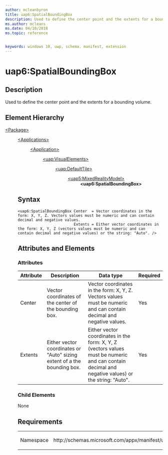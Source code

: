 ```yaml
---
author: mcleanbyron
title: uap6:SpatialBoundingBox
description: Used to define the center point and the extents for a bounding volume.
ms.author: mcleans
ms.date: 04/10/2018
ms.topic: reference


keywords: windows 10, uwp, schema, manifest, extension 
---
```


# uap6:SpatialBoundingBox

## Description
Used to define the center point and the extents for a bounding volume.

## Element Hierarchy

<dl>
<dt><a href="element-package.md">&lt;Package&gt;</a></dt>
<dd>
<dl>
<dt><a href="element-applications.md">&lt;Applications&gt;</a></dt>
<dd>
<dl>
<dt><a href="element-application.md">&lt;Application&gt;</a></dt>
<dd>
<dl>
<dt><a href="element-uap-visualelements.md">&lt;uap:VisualElements&gt;</a></dt>
<dd>
<dl>
<dt><a href="element-uap-defaulttile.md">&lt;uap:DefaultTile&gt;</a></dt>
<dd>
<dl>
<dt><a href="element-uap5-mixedrealitymodel.md">&lt;uap5:MixedRealityModel&gt;</a></dt>
<dd><b>&lt;uap6:SpatialBoundingBox&gt;</b></dd>
</dl>
</dd>
</dl>
</dd>
</dl>
</dd>
</dl>
</dd>
</dl>


## Syntax
```syntax
<uap6:SpatialBoundingBox Center  = Vector coordinates in the form: X, Y, Z. Vectors values must be numeric and can contain decimal and negative values.
                         Extents = Either vector coordinates in the form: X, Y, Z (vectors values must be numeric and can contain decimal and negative values) or the string: "Auto". />
```

## Attributes and Elements

### Attributes
| Attribute | Description | Data type | Required |
|-----------|-------------|-----------|----------|
| Center | Vector coordinates of the center of the bounding box. | Vector coordinates in the form: X, Y, Z. Vectors values must be numeric and can contain decimal and negative values. | Yes |
| Extents | Either vector coordinates or "Auto" sizing extent of a the bounding box. | Either vector coordinates in the form: X, Y, Z (vectors values must be numeric and can contain decimal and negative values) or the string: "Auto". | Yes |

### Child Elements
None


## Requirements
<table>
<colgroup>
<col width="50%" />
<col width="50%" />
</colgroup>
<tbody>
<tr class="odd">
<td><p>Namespace</p></td>
<td><p>http://schemas.microsoft.com/appx/manifest/uap/windows10/5</p></td>
</tr>
</tbody>
</table>